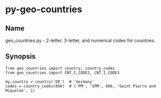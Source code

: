 # py-geo-countries

## Name

geo_countries.py - 2-letter, 3-letter, and numerical codes for countries.

## Synopsis

	from geo_countries import country, country_codes
	from geo_countries import CNT_I_CODE2, CNT_I_CODE3

	my_country = country('DE')	# 'Germany'
	codes = country_codes(666)	# ('PM', 'SPM', 666, 'Saint Pierre and Miquelon', 1)


